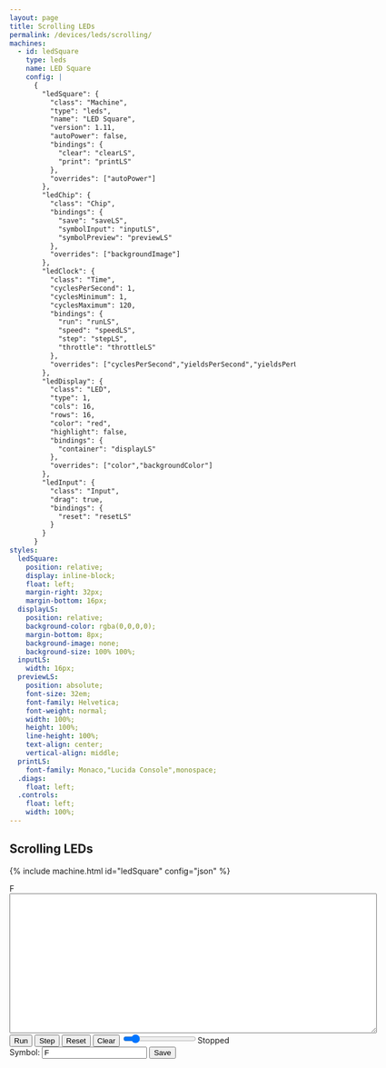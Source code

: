 ```yaml
---
layout: page
title: Scrolling LEDs
permalink: /devices/leds/scrolling/
machines:
  - id: ledSquare
    type: leds
    name: LED Square
    config: |
      {
        "ledSquare": {
          "class": "Machine",
          "type": "leds",
          "name": "LED Square",
          "version": 1.11,
          "autoPower": false,
          "bindings": {
            "clear": "clearLS",
            "print": "printLS"
          },
          "overrides": ["autoPower"]
        },
        "ledChip": {
          "class": "Chip",
          "bindings": {
            "save": "saveLS",
            "symbolInput": "inputLS",
            "symbolPreview": "previewLS"
          },
          "overrides": ["backgroundImage"]
        },
        "ledClock": {
          "class": "Time",
          "cyclesPerSecond": 1,
          "cyclesMinimum": 1,
          "cyclesMaximum": 120,
          "bindings": {
            "run": "runLS",
            "speed": "speedLS",
            "step": "stepLS",
            "throttle": "throttleLS"
          },
          "overrides": ["cyclesPerSecond","yieldsPerSecond","yieldsPerUpdate","cyclesMinimum","cyclesMaximum","requestAnimationFrame"]
        },
        "ledDisplay": {
          "class": "LED",
          "type": 1,
          "cols": 16,
          "rows": 16,
          "color": "red",
          "highlight": false,
          "bindings": {
            "container": "displayLS"
          },
          "overrides": ["color","backgroundColor"]
        },
        "ledInput": {
          "class": "Input",
          "drag": true,
          "bindings": {
            "reset": "resetLS"
          }
        }
      }
styles:
  ledSquare:
    position: relative;
    display: inline-block;
    float: left;
    margin-right: 32px;
    margin-bottom: 16px;
  displayLS:
    position: relative;
    background-color: rgba(0,0,0,0);
    margin-bottom: 8px;
    background-image: none;
    background-size: 100% 100%;
  inputLS:
    width: 16px;
  previewLS:
    position: absolute;
    font-size: 32em;
	font-family: Helvetica;
	font-weight: normal;
    width: 100%;
    height: 100%;
    line-height: 100%;
    text-align: center;
    vertical-align: middle;
  printLS:
    font-family: Monaco,"Lucida Console",monospace;
  .diags:
    float: left;
  .controls:
    float: left;
    width: 100%;
---
```


Scrolling LEDs
--------------

{% include machine.html id="ledSquare" config="json" %}

<div id="ledSquare">
  <div id="previewLS">F</div>
  <div id="displayLS"></div>
</div>
<div class="diags">
  <div>
    <textarea id="printLS" cols="78" rows="16"></textarea>
  </div>
  <button id="runLS">Run</button>
  <button id="stepLS">Step</button>
  <button id="resetLS">Reset</button>
  <button id="clearLS">Clear</button>
  <input type="range" min="1" max="120" value="15" class="slider" id="throttleLS"><span id="speedLS">Stopped</span>
</div>
<div class="controls">
  Symbol: <input id="inputLS" type="text" value="F"/>
  <button id="saveLS">Save</button>
</div>
